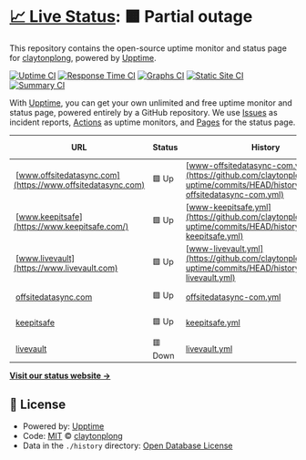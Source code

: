 # [📈 Live Status](https://uptime.clong.us): <!--live status--> **🟧 Partial outage**

This repository contains the open-source uptime monitor and status page for [claytonplong](https://uptime.clong.us), powered by [Upptime](https://github.com/upptime/upptime).

[![Uptime CI](https://github.com/claytonplong/backup-uptime/workflows/Uptime%20CI/badge.svg)](https://github.com/claytonplong/backup-uptime/actions?query=workflow%3A%22Uptime+CI%22)
[![Response Time CI](https://github.com/claytonplong/backup-uptime/workflows/Response%20Time%20CI/badge.svg)](https://github.com/claytonplong/backup-uptime/actions?query=workflow%3A%22Response+Time+CI%22)
[![Graphs CI](https://github.com/claytonplong/backup-uptime/workflows/Graphs%20CI/badge.svg)](https://github.com/claytonplong/backup-uptime/actions?query=workflow%3A%22Graphs+CI%22)
[![Static Site CI](https://github.com/claytonplong/backup-uptime/workflows/Static%20Site%20CI/badge.svg)](https://github.com/claytonplong/backup-uptime/actions?query=workflow%3A%22Static+Site+CI%22)
[![Summary CI](https://github.com/claytonplong/backup-uptime/workflows/Summary%20CI/badge.svg)](https://github.com/claytonplong/backup-uptime/actions?query=workflow%3A%22Summary+CI%22)

With [Upptime](https://upptime.js.org), you can get your own unlimited and free uptime monitor and status page, powered entirely by a GitHub repository. We use [Issues](https://github.com/claytonplong/backup-uptime/issues) as incident reports, [Actions](https://github.com/claytonplong/backup-uptime/actions) as uptime monitors, and [Pages](https://uptime.clong.us) for the status page.

<!--start: status pages-->
<!-- This summary is generated by Upptime (https://github.com/upptime/upptime) -->
<!-- Do not edit this manually, your changes will be overwritten -->
<!-- prettier-ignore -->
| URL | Status | History | Response Time | Uptime |
| --- | ------ | ------- | ------------- | ------ |
| <img alt="" src="https://favicons.githubusercontent.com/www.offsitedatasync.com" height="13"> [www.offsitedatasync.com](https://www.offsitedatasync.com) | 🟩 Up | [www-offsitedatasync-com.yml](https://github.com/claytonplong/backup-uptime/commits/HEAD/history/www-offsitedatasync-com.yml) | <details><summary><img alt="Response time graph" src="./graphs/www-offsitedatasync-com/response-time-week.png" height="20"> 2374ms</summary><br><a href="https://uptime.clong.us/history/www-offsitedatasync-com"><img alt="Response time 1147" src="https://img.shields.io/endpoint?url=https%3A%2F%2Fraw.githubusercontent.com%2Fclaytonplong%2Fbackup-uptime%2FHEAD%2Fapi%2Fwww-offsitedatasync-com%2Fresponse-time.json"></a><br><a href="https://uptime.clong.us/history/www-offsitedatasync-com"><img alt="24-hour response time 1607" src="https://img.shields.io/endpoint?url=https%3A%2F%2Fraw.githubusercontent.com%2Fclaytonplong%2Fbackup-uptime%2FHEAD%2Fapi%2Fwww-offsitedatasync-com%2Fresponse-time-day.json"></a><br><a href="https://uptime.clong.us/history/www-offsitedatasync-com"><img alt="7-day response time 2374" src="https://img.shields.io/endpoint?url=https%3A%2F%2Fraw.githubusercontent.com%2Fclaytonplong%2Fbackup-uptime%2FHEAD%2Fapi%2Fwww-offsitedatasync-com%2Fresponse-time-week.json"></a><br><a href="https://uptime.clong.us/history/www-offsitedatasync-com"><img alt="30-day response time 2684" src="https://img.shields.io/endpoint?url=https%3A%2F%2Fraw.githubusercontent.com%2Fclaytonplong%2Fbackup-uptime%2FHEAD%2Fapi%2Fwww-offsitedatasync-com%2Fresponse-time-month.json"></a><br><a href="https://uptime.clong.us/history/www-offsitedatasync-com"><img alt="1-year response time 1147" src="https://img.shields.io/endpoint?url=https%3A%2F%2Fraw.githubusercontent.com%2Fclaytonplong%2Fbackup-uptime%2FHEAD%2Fapi%2Fwww-offsitedatasync-com%2Fresponse-time-year.json"></a></details> | <details><summary><a href="https://uptime.clong.us/history/www-offsitedatasync-com">99.75%</a></summary><a href="https://uptime.clong.us/history/www-offsitedatasync-com"><img alt="All-time uptime 99.94%" src="https://img.shields.io/endpoint?url=https%3A%2F%2Fraw.githubusercontent.com%2Fclaytonplong%2Fbackup-uptime%2FHEAD%2Fapi%2Fwww-offsitedatasync-com%2Fuptime.json"></a><br><a href="https://uptime.clong.us/history/www-offsitedatasync-com"><img alt="24-hour uptime 100.00%" src="https://img.shields.io/endpoint?url=https%3A%2F%2Fraw.githubusercontent.com%2Fclaytonplong%2Fbackup-uptime%2FHEAD%2Fapi%2Fwww-offsitedatasync-com%2Fuptime-day.json"></a><br><a href="https://uptime.clong.us/history/www-offsitedatasync-com"><img alt="7-day uptime 99.75%" src="https://img.shields.io/endpoint?url=https%3A%2F%2Fraw.githubusercontent.com%2Fclaytonplong%2Fbackup-uptime%2FHEAD%2Fapi%2Fwww-offsitedatasync-com%2Fuptime-week.json"></a><br><a href="https://uptime.clong.us/history/www-offsitedatasync-com"><img alt="30-day uptime 99.89%" src="https://img.shields.io/endpoint?url=https%3A%2F%2Fraw.githubusercontent.com%2Fclaytonplong%2Fbackup-uptime%2FHEAD%2Fapi%2Fwww-offsitedatasync-com%2Fuptime-month.json"></a><br><a href="https://uptime.clong.us/history/www-offsitedatasync-com"><img alt="1-year uptime 99.94%" src="https://img.shields.io/endpoint?url=https%3A%2F%2Fraw.githubusercontent.com%2Fclaytonplong%2Fbackup-uptime%2FHEAD%2Fapi%2Fwww-offsitedatasync-com%2Fuptime-year.json"></a></details>
| <img alt="" src="https://favicons.githubusercontent.com/www.keepitsafe.com" height="13"> [www.keepitsafe](https://www.keepitsafe.com/) | 🟩 Up | [www-keepitsafe.yml](https://github.com/claytonplong/backup-uptime/commits/HEAD/history/www-keepitsafe.yml) | <details><summary><img alt="Response time graph" src="./graphs/www-keepitsafe/response-time-week.png" height="20"> 405ms</summary><br><a href="https://uptime.clong.us/history/www-keepitsafe"><img alt="Response time 607" src="https://img.shields.io/endpoint?url=https%3A%2F%2Fraw.githubusercontent.com%2Fclaytonplong%2Fbackup-uptime%2FHEAD%2Fapi%2Fwww-keepitsafe%2Fresponse-time.json"></a><br><a href="https://uptime.clong.us/history/www-keepitsafe"><img alt="24-hour response time 281" src="https://img.shields.io/endpoint?url=https%3A%2F%2Fraw.githubusercontent.com%2Fclaytonplong%2Fbackup-uptime%2FHEAD%2Fapi%2Fwww-keepitsafe%2Fresponse-time-day.json"></a><br><a href="https://uptime.clong.us/history/www-keepitsafe"><img alt="7-day response time 405" src="https://img.shields.io/endpoint?url=https%3A%2F%2Fraw.githubusercontent.com%2Fclaytonplong%2Fbackup-uptime%2FHEAD%2Fapi%2Fwww-keepitsafe%2Fresponse-time-week.json"></a><br><a href="https://uptime.clong.us/history/www-keepitsafe"><img alt="30-day response time 549" src="https://img.shields.io/endpoint?url=https%3A%2F%2Fraw.githubusercontent.com%2Fclaytonplong%2Fbackup-uptime%2FHEAD%2Fapi%2Fwww-keepitsafe%2Fresponse-time-month.json"></a><br><a href="https://uptime.clong.us/history/www-keepitsafe"><img alt="1-year response time 607" src="https://img.shields.io/endpoint?url=https%3A%2F%2Fraw.githubusercontent.com%2Fclaytonplong%2Fbackup-uptime%2FHEAD%2Fapi%2Fwww-keepitsafe%2Fresponse-time-year.json"></a></details> | <details><summary><a href="https://uptime.clong.us/history/www-keepitsafe">100.00%</a></summary><a href="https://uptime.clong.us/history/www-keepitsafe"><img alt="All-time uptime 100.00%" src="https://img.shields.io/endpoint?url=https%3A%2F%2Fraw.githubusercontent.com%2Fclaytonplong%2Fbackup-uptime%2FHEAD%2Fapi%2Fwww-keepitsafe%2Fuptime.json"></a><br><a href="https://uptime.clong.us/history/www-keepitsafe"><img alt="24-hour uptime 100.00%" src="https://img.shields.io/endpoint?url=https%3A%2F%2Fraw.githubusercontent.com%2Fclaytonplong%2Fbackup-uptime%2FHEAD%2Fapi%2Fwww-keepitsafe%2Fuptime-day.json"></a><br><a href="https://uptime.clong.us/history/www-keepitsafe"><img alt="7-day uptime 100.00%" src="https://img.shields.io/endpoint?url=https%3A%2F%2Fraw.githubusercontent.com%2Fclaytonplong%2Fbackup-uptime%2FHEAD%2Fapi%2Fwww-keepitsafe%2Fuptime-week.json"></a><br><a href="https://uptime.clong.us/history/www-keepitsafe"><img alt="30-day uptime 100.00%" src="https://img.shields.io/endpoint?url=https%3A%2F%2Fraw.githubusercontent.com%2Fclaytonplong%2Fbackup-uptime%2FHEAD%2Fapi%2Fwww-keepitsafe%2Fuptime-month.json"></a><br><a href="https://uptime.clong.us/history/www-keepitsafe"><img alt="1-year uptime 100.00%" src="https://img.shields.io/endpoint?url=https%3A%2F%2Fraw.githubusercontent.com%2Fclaytonplong%2Fbackup-uptime%2FHEAD%2Fapi%2Fwww-keepitsafe%2Fuptime-year.json"></a></details>
| <img alt="" src="https://favicons.githubusercontent.com/www.livevault.com" height="13"> [www.livevault](https://www.livevault.com) | 🟩 Up | [www-livevault.yml](https://github.com/claytonplong/backup-uptime/commits/HEAD/history/www-livevault.yml) | <details><summary><img alt="Response time graph" src="./graphs/www-livevault/response-time-week.png" height="20"> 338ms</summary><br><a href="https://uptime.clong.us/history/www-livevault"><img alt="Response time 1035" src="https://img.shields.io/endpoint?url=https%3A%2F%2Fraw.githubusercontent.com%2Fclaytonplong%2Fbackup-uptime%2FHEAD%2Fapi%2Fwww-livevault%2Fresponse-time.json"></a><br><a href="https://uptime.clong.us/history/www-livevault"><img alt="24-hour response time 360" src="https://img.shields.io/endpoint?url=https%3A%2F%2Fraw.githubusercontent.com%2Fclaytonplong%2Fbackup-uptime%2FHEAD%2Fapi%2Fwww-livevault%2Fresponse-time-day.json"></a><br><a href="https://uptime.clong.us/history/www-livevault"><img alt="7-day response time 338" src="https://img.shields.io/endpoint?url=https%3A%2F%2Fraw.githubusercontent.com%2Fclaytonplong%2Fbackup-uptime%2FHEAD%2Fapi%2Fwww-livevault%2Fresponse-time-week.json"></a><br><a href="https://uptime.clong.us/history/www-livevault"><img alt="30-day response time 331" src="https://img.shields.io/endpoint?url=https%3A%2F%2Fraw.githubusercontent.com%2Fclaytonplong%2Fbackup-uptime%2FHEAD%2Fapi%2Fwww-livevault%2Fresponse-time-month.json"></a><br><a href="https://uptime.clong.us/history/www-livevault"><img alt="1-year response time 1035" src="https://img.shields.io/endpoint?url=https%3A%2F%2Fraw.githubusercontent.com%2Fclaytonplong%2Fbackup-uptime%2FHEAD%2Fapi%2Fwww-livevault%2Fresponse-time-year.json"></a></details> | <details><summary><a href="https://uptime.clong.us/history/www-livevault">100.00%</a></summary><a href="https://uptime.clong.us/history/www-livevault"><img alt="All-time uptime 99.95%" src="https://img.shields.io/endpoint?url=https%3A%2F%2Fraw.githubusercontent.com%2Fclaytonplong%2Fbackup-uptime%2FHEAD%2Fapi%2Fwww-livevault%2Fuptime.json"></a><br><a href="https://uptime.clong.us/history/www-livevault"><img alt="24-hour uptime 100.00%" src="https://img.shields.io/endpoint?url=https%3A%2F%2Fraw.githubusercontent.com%2Fclaytonplong%2Fbackup-uptime%2FHEAD%2Fapi%2Fwww-livevault%2Fuptime-day.json"></a><br><a href="https://uptime.clong.us/history/www-livevault"><img alt="7-day uptime 100.00%" src="https://img.shields.io/endpoint?url=https%3A%2F%2Fraw.githubusercontent.com%2Fclaytonplong%2Fbackup-uptime%2FHEAD%2Fapi%2Fwww-livevault%2Fuptime-week.json"></a><br><a href="https://uptime.clong.us/history/www-livevault"><img alt="30-day uptime 99.87%" src="https://img.shields.io/endpoint?url=https%3A%2F%2Fraw.githubusercontent.com%2Fclaytonplong%2Fbackup-uptime%2FHEAD%2Fapi%2Fwww-livevault%2Fuptime-month.json"></a><br><a href="https://uptime.clong.us/history/www-livevault"><img alt="1-year uptime 99.95%" src="https://img.shields.io/endpoint?url=https%3A%2F%2Fraw.githubusercontent.com%2Fclaytonplong%2Fbackup-uptime%2FHEAD%2Fapi%2Fwww-livevault%2Fuptime-year.json"></a></details>
| <img alt="" src="https://favicons.githubusercontent.com/offsitedatasync.com" height="13"> [offsitedatasync.com](https://offsitedatasync.com) | 🟩 Up | [offsitedatasync-com.yml](https://github.com/claytonplong/backup-uptime/commits/HEAD/history/offsitedatasync-com.yml) | <details><summary><img alt="Response time graph" src="./graphs/offsitedatasync-com/response-time-week.png" height="20"> 1472ms</summary><br><a href="https://uptime.clong.us/history/offsitedatasync-com"><img alt="Response time 983" src="https://img.shields.io/endpoint?url=https%3A%2F%2Fraw.githubusercontent.com%2Fclaytonplong%2Fbackup-uptime%2FHEAD%2Fapi%2Foffsitedatasync-com%2Fresponse-time.json"></a><br><a href="https://uptime.clong.us/history/offsitedatasync-com"><img alt="24-hour response time 1851" src="https://img.shields.io/endpoint?url=https%3A%2F%2Fraw.githubusercontent.com%2Fclaytonplong%2Fbackup-uptime%2FHEAD%2Fapi%2Foffsitedatasync-com%2Fresponse-time-day.json"></a><br><a href="https://uptime.clong.us/history/offsitedatasync-com"><img alt="7-day response time 1472" src="https://img.shields.io/endpoint?url=https%3A%2F%2Fraw.githubusercontent.com%2Fclaytonplong%2Fbackup-uptime%2FHEAD%2Fapi%2Foffsitedatasync-com%2Fresponse-time-week.json"></a><br><a href="https://uptime.clong.us/history/offsitedatasync-com"><img alt="30-day response time 1413" src="https://img.shields.io/endpoint?url=https%3A%2F%2Fraw.githubusercontent.com%2Fclaytonplong%2Fbackup-uptime%2FHEAD%2Fapi%2Foffsitedatasync-com%2Fresponse-time-month.json"></a><br><a href="https://uptime.clong.us/history/offsitedatasync-com"><img alt="1-year response time 983" src="https://img.shields.io/endpoint?url=https%3A%2F%2Fraw.githubusercontent.com%2Fclaytonplong%2Fbackup-uptime%2FHEAD%2Fapi%2Foffsitedatasync-com%2Fresponse-time-year.json"></a></details> | <details><summary><a href="https://uptime.clong.us/history/offsitedatasync-com">99.76%</a></summary><a href="https://uptime.clong.us/history/offsitedatasync-com"><img alt="All-time uptime 71.21%" src="https://img.shields.io/endpoint?url=https%3A%2F%2Fraw.githubusercontent.com%2Fclaytonplong%2Fbackup-uptime%2FHEAD%2Fapi%2Foffsitedatasync-com%2Fuptime.json"></a><br><a href="https://uptime.clong.us/history/offsitedatasync-com"><img alt="24-hour uptime 100.00%" src="https://img.shields.io/endpoint?url=https%3A%2F%2Fraw.githubusercontent.com%2Fclaytonplong%2Fbackup-uptime%2FHEAD%2Fapi%2Foffsitedatasync-com%2Fuptime-day.json"></a><br><a href="https://uptime.clong.us/history/offsitedatasync-com"><img alt="7-day uptime 99.76%" src="https://img.shields.io/endpoint?url=https%3A%2F%2Fraw.githubusercontent.com%2Fclaytonplong%2Fbackup-uptime%2FHEAD%2Fapi%2Foffsitedatasync-com%2Fuptime-week.json"></a><br><a href="https://uptime.clong.us/history/offsitedatasync-com"><img alt="30-day uptime 99.94%" src="https://img.shields.io/endpoint?url=https%3A%2F%2Fraw.githubusercontent.com%2Fclaytonplong%2Fbackup-uptime%2FHEAD%2Fapi%2Foffsitedatasync-com%2Fuptime-month.json"></a><br><a href="https://uptime.clong.us/history/offsitedatasync-com"><img alt="1-year uptime 71.21%" src="https://img.shields.io/endpoint?url=https%3A%2F%2Fraw.githubusercontent.com%2Fclaytonplong%2Fbackup-uptime%2FHEAD%2Fapi%2Foffsitedatasync-com%2Fuptime-year.json"></a></details>
| <img alt="" src="https://favicons.githubusercontent.com/keepitsafe.com" height="13"> [keepitsafe](https://keepitsafe.com/) | 🟩 Up | [keepitsafe.yml](https://github.com/claytonplong/backup-uptime/commits/HEAD/history/keepitsafe.yml) | <details><summary><img alt="Response time graph" src="./graphs/keepitsafe/response-time-week.png" height="20"> 434ms</summary><br><a href="https://uptime.clong.us/history/keepitsafe"><img alt="Response time 450" src="https://img.shields.io/endpoint?url=https%3A%2F%2Fraw.githubusercontent.com%2Fclaytonplong%2Fbackup-uptime%2FHEAD%2Fapi%2Fkeepitsafe%2Fresponse-time.json"></a><br><a href="https://uptime.clong.us/history/keepitsafe"><img alt="24-hour response time 458" src="https://img.shields.io/endpoint?url=https%3A%2F%2Fraw.githubusercontent.com%2Fclaytonplong%2Fbackup-uptime%2FHEAD%2Fapi%2Fkeepitsafe%2Fresponse-time-day.json"></a><br><a href="https://uptime.clong.us/history/keepitsafe"><img alt="7-day response time 434" src="https://img.shields.io/endpoint?url=https%3A%2F%2Fraw.githubusercontent.com%2Fclaytonplong%2Fbackup-uptime%2FHEAD%2Fapi%2Fkeepitsafe%2Fresponse-time-week.json"></a><br><a href="https://uptime.clong.us/history/keepitsafe"><img alt="30-day response time 491" src="https://img.shields.io/endpoint?url=https%3A%2F%2Fraw.githubusercontent.com%2Fclaytonplong%2Fbackup-uptime%2FHEAD%2Fapi%2Fkeepitsafe%2Fresponse-time-month.json"></a><br><a href="https://uptime.clong.us/history/keepitsafe"><img alt="1-year response time 450" src="https://img.shields.io/endpoint?url=https%3A%2F%2Fraw.githubusercontent.com%2Fclaytonplong%2Fbackup-uptime%2FHEAD%2Fapi%2Fkeepitsafe%2Fresponse-time-year.json"></a></details> | <details><summary><a href="https://uptime.clong.us/history/keepitsafe">100.00%</a></summary><a href="https://uptime.clong.us/history/keepitsafe"><img alt="All-time uptime 95.25%" src="https://img.shields.io/endpoint?url=https%3A%2F%2Fraw.githubusercontent.com%2Fclaytonplong%2Fbackup-uptime%2FHEAD%2Fapi%2Fkeepitsafe%2Fuptime.json"></a><br><a href="https://uptime.clong.us/history/keepitsafe"><img alt="24-hour uptime 100.00%" src="https://img.shields.io/endpoint?url=https%3A%2F%2Fraw.githubusercontent.com%2Fclaytonplong%2Fbackup-uptime%2FHEAD%2Fapi%2Fkeepitsafe%2Fuptime-day.json"></a><br><a href="https://uptime.clong.us/history/keepitsafe"><img alt="7-day uptime 100.00%" src="https://img.shields.io/endpoint?url=https%3A%2F%2Fraw.githubusercontent.com%2Fclaytonplong%2Fbackup-uptime%2FHEAD%2Fapi%2Fkeepitsafe%2Fuptime-week.json"></a><br><a href="https://uptime.clong.us/history/keepitsafe"><img alt="30-day uptime 100.00%" src="https://img.shields.io/endpoint?url=https%3A%2F%2Fraw.githubusercontent.com%2Fclaytonplong%2Fbackup-uptime%2FHEAD%2Fapi%2Fkeepitsafe%2Fuptime-month.json"></a><br><a href="https://uptime.clong.us/history/keepitsafe"><img alt="1-year uptime 95.25%" src="https://img.shields.io/endpoint?url=https%3A%2F%2Fraw.githubusercontent.com%2Fclaytonplong%2Fbackup-uptime%2FHEAD%2Fapi%2Fkeepitsafe%2Fuptime-year.json"></a></details>
| <img alt="" src="https://favicons.githubusercontent.com/livevault.com" height="13"> [livevault](https://livevault.com) | 🟥 Down | [livevault.yml](https://github.com/claytonplong/backup-uptime/commits/HEAD/history/livevault.yml) | <details><summary><img alt="Response time graph" src="./graphs/livevault/response-time-week.png" height="20"> 489ms</summary><br><a href="https://uptime.clong.us/history/livevault"><img alt="Response time 579" src="https://img.shields.io/endpoint?url=https%3A%2F%2Fraw.githubusercontent.com%2Fclaytonplong%2Fbackup-uptime%2FHEAD%2Fapi%2Flivevault%2Fresponse-time.json"></a><br><a href="https://uptime.clong.us/history/livevault"><img alt="24-hour response time 472" src="https://img.shields.io/endpoint?url=https%3A%2F%2Fraw.githubusercontent.com%2Fclaytonplong%2Fbackup-uptime%2FHEAD%2Fapi%2Flivevault%2Fresponse-time-day.json"></a><br><a href="https://uptime.clong.us/history/livevault"><img alt="7-day response time 489" src="https://img.shields.io/endpoint?url=https%3A%2F%2Fraw.githubusercontent.com%2Fclaytonplong%2Fbackup-uptime%2FHEAD%2Fapi%2Flivevault%2Fresponse-time-week.json"></a><br><a href="https://uptime.clong.us/history/livevault"><img alt="30-day response time 473" src="https://img.shields.io/endpoint?url=https%3A%2F%2Fraw.githubusercontent.com%2Fclaytonplong%2Fbackup-uptime%2FHEAD%2Fapi%2Flivevault%2Fresponse-time-month.json"></a><br><a href="https://uptime.clong.us/history/livevault"><img alt="1-year response time 579" src="https://img.shields.io/endpoint?url=https%3A%2F%2Fraw.githubusercontent.com%2Fclaytonplong%2Fbackup-uptime%2FHEAD%2Fapi%2Flivevault%2Fresponse-time-year.json"></a></details> | <details><summary><a href="https://uptime.clong.us/history/livevault">54.26%</a></summary><a href="https://uptime.clong.us/history/livevault"><img alt="All-time uptime 98.72%" src="https://img.shields.io/endpoint?url=https%3A%2F%2Fraw.githubusercontent.com%2Fclaytonplong%2Fbackup-uptime%2FHEAD%2Fapi%2Flivevault%2Fuptime.json"></a><br><a href="https://uptime.clong.us/history/livevault"><img alt="24-hour uptime 61.85%" src="https://img.shields.io/endpoint?url=https%3A%2F%2Fraw.githubusercontent.com%2Fclaytonplong%2Fbackup-uptime%2FHEAD%2Fapi%2Flivevault%2Fuptime-day.json"></a><br><a href="https://uptime.clong.us/history/livevault"><img alt="7-day uptime 54.26%" src="https://img.shields.io/endpoint?url=https%3A%2F%2Fraw.githubusercontent.com%2Fclaytonplong%2Fbackup-uptime%2FHEAD%2Fapi%2Flivevault%2Fuptime-week.json"></a><br><a href="https://uptime.clong.us/history/livevault"><img alt="30-day uptime 87.74%" src="https://img.shields.io/endpoint?url=https%3A%2F%2Fraw.githubusercontent.com%2Fclaytonplong%2Fbackup-uptime%2FHEAD%2Fapi%2Flivevault%2Fuptime-month.json"></a><br><a href="https://uptime.clong.us/history/livevault"><img alt="1-year uptime 98.72%" src="https://img.shields.io/endpoint?url=https%3A%2F%2Fraw.githubusercontent.com%2Fclaytonplong%2Fbackup-uptime%2FHEAD%2Fapi%2Flivevault%2Fuptime-year.json"></a></details>

<!--end: status pages-->

[**Visit our status website →**](https://uptime.clong.us)

## 📄 License

- Powered by: [Upptime](https://github.com/upptime/upptime)
- Code: [MIT](./LICENSE) © [claytonplong](https://uptime.clong.us)
- Data in the `./history` directory: [Open Database License](https://opendatacommons.org/licenses/odbl/1-0/)
